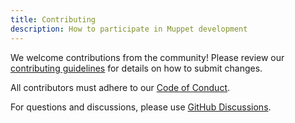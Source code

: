 ```yaml
---
title: Contributing
description: How to participate in Muppet development
---
```


We welcome contributions from the community! Please review our [contributing guidelines](https://github.com/muppet-dev/muppet/blob/main/CONTRIBUTING.md) for details on how to submit changes.

All contributors must adhere to our [Code of Conduct](https://github.com/muppet-dev/muppet/blob/main/CODE_OF_CONDUCT.md).

For questions and discussions, please use [GitHub Discussions](https://github.com/orgs/muppet-dev/discussions).
